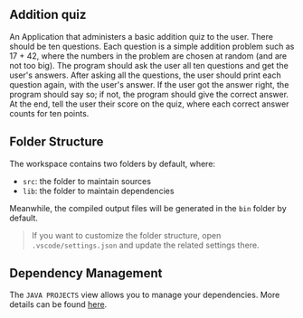 ## Addition quiz

An Application that administers a basic addition quiz to the user. There should be ten questions. Each question is a simple addition problem such as 17 + 42, where the numbers in the problem are chosen at random (and are not too big). The program should ask the user all ten questions and get the user's answers. After asking all the questions, the user should print each question again, with the user's answer. If the user got the answer right, the program should say so; if not, the program should give the correct answer. At the end, tell the user their score on the quiz, where each correct answer counts for ten points.

## Folder Structure

The workspace contains two folders by default, where:

- `src`: the folder to maintain sources
- `lib`: the folder to maintain dependencies

Meanwhile, the compiled output files will be generated in the `bin` folder by default.

> If you want to customize the folder structure, open `.vscode/settings.json` and update the related settings there.

## Dependency Management

The `JAVA PROJECTS` view allows you to manage your dependencies. More details can be found [here](https://github.com/microsoft/vscode-java-dependency#manage-dependencies).
